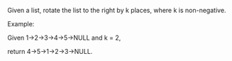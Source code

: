 Given a list, rotate the list to the right by k places, where k is non-negative.



Example:

Given 1->2->3->4->5->NULL and k = 2,

return 4->5->1->2->3->NULL.

